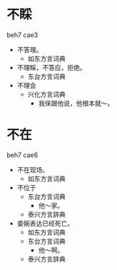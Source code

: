 # 不睬
beh7 cae3
+ 不答理。
  * 如东方言词典
+ 不理睬，不答应，拒绝。
  * 东台方言词典
+ 不理会
  * 兴化方言词典
    - 我俫跟他说，他根本就～。

# 不在
beh7 cae6
+ 不在现场。
  * 如东方言词典
+ 不位于
  * 东台方言词典
    - 他～家。
  * 泰兴方言辞典
+ 委婉表达已经死亡。
  * 如东方言词典
  * 东台方言词典
    - 他～啊。
  * 泰兴方言辞典
